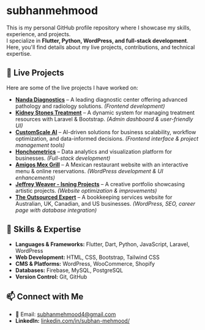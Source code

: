 # subhanmehmood

This is my personal GitHub profile repository where I showcase my skills, experience, and projects.  
I specialize in **Flutter, Python, WordPress, and full-stack development**.  
Here, you'll find details about my live projects, contributions, and technical expertise.  

## 🌟 Live Projects
Here are some of the live projects I have worked on:  

- **[Nanda Diagnostics](https://nandadiagnostics.com/)** – A leading diagnostic center offering advanced pathology and radiology solutions. *(Frontend development)*  
- **[Kidney Stones Treatment](https://kidneystonestreatment.com/)** – A dynamic system for managing treatment resources with Laravel & Bootstrap. *(Admin dashboard & user-friendly UI)*  
- **[CustomScale AI](https://frontend.customscale.ai/login)** – AI-driven solutions for business scalability, workflow optimization, and data-informed decisions. *(Frontend interface & project management tools)*  
- **[Honchometrics](https://honchometrics.com/)** – Data analytics and visualization platform for businesses. *(Full-stack development)*  
- **[Amigos Mex Grill](https://amigosmexgrill.com/)** – A Mexican restaurant website with an interactive menu & online reservations. *(WordPress development & UI enhancements)*  
- **[Jeffrey Weaver - Isning Projects](https://isningprojects.com/jeffrey-weaver/)** – A creative portfolio showcasing artistic projects. *(Website optimization & improvements)*  
- **[The Outsourced Expert](https://theoutsourcedexpert.com/)** – A bookkeeping services website for Australian, UK, Canadian, and US businesses. *(WordPress, SEO, career page with database integration)*  

## 🚀 Skills & Expertise
- **Languages & Frameworks:** Flutter, Dart, Python, JavaScript, Laravel, WordPress  
- **Web Development:** HTML, CSS, Bootstrap, Tailwind CSS  
- **CMS & Platforms:** WordPress, WooCommerce, Shopify  
- **Databases:** Firebase, MySQL, PostgreSQL  
- **Version Control:** Git, GitHub  

## 📫 Connect with Me
- 📧 Email: subhanmehmood4@gmail.com
- **LinkedIn:** [linkedin.com/in/subhan-mehmood/](https://www.linkedin.com/in/subhan-mehmood/)
